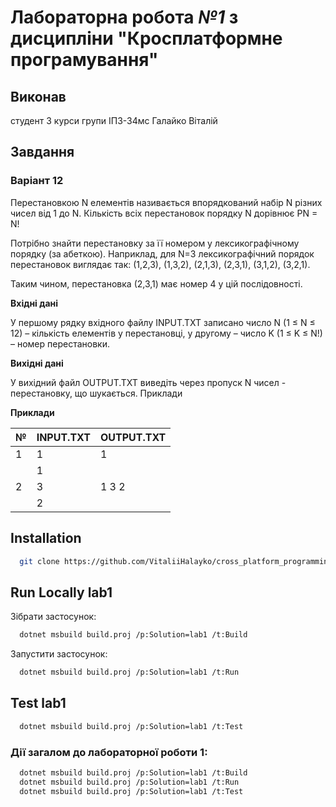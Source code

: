 # Лабораторна робота *№1* з дисципліни "Кросплатформне програмування"


## Виконав
студент 3 курси групи ІПЗ-34мс Галайко Віталій


## Завдання

### Варіант 12
Перестановкою N елементів називається впорядкований набір N різних чисел від 1 до N. Кількість всіх перестановок порядку N дорівнює PN = N!

Потрібно знайти перестановку за її номером у лексикографічному порядку (за абеткою). Наприклад, для N=3 лексикографічний порядок перестановок виглядає так:
(1,2,3), (1,3,2), (2,1,3), (2,3,1), (3,1,2), (3,2,1).

Таким чином, перестановка (2,3,1) має номер 4 у цій послідовності.

**Вхідні дані**

У першому рядку вхідного файлу INPUT.TXT записано число N (1 ≤ N ≤ 12) – кількість елементів у перестановці, у другому – число K (1 ≤ K ≤ N!) – номер перестановки.

**Вихідні дані**

У вихідний файл OUTPUT.TXT виведіть через пропуск N чисел - перестановку, що шукається.
Приклади

**Приклади**

| №  | INPUT.TXT | OUTPUT.TXT |
|----|-----------|------------|
| 1  | 1         | 1          |
|    | 1         |            |
| 2  | 3         | 1 3 2      |
|    | 2         |            |


## Installation

```bash
  git clone https://github.com/VitaliiHalayko/cross_platform_programming
```

    
## Run Locally lab1

Зібрати застосунок:

```bash
  dotnet msbuild build.proj /p:Solution=lab1 /t:Build
```

Запустити застосунок:

```bash
  dotnet msbuild build.proj /p:Solution=lab1 /t:Run
```


## Test lab1

```bash
  dotnet msbuild build.proj /p:Solution=lab1 /t:Test
```


### Дії загалом до лабораторної роботи 1:

```bash
  dotnet msbuild build.proj /p:Solution=lab1 /t:Build
  dotnet msbuild build.proj /p:Solution=lab1 /t:Run
  dotnet msbuild build.proj /p:Solution=lab1 /t:Test
```